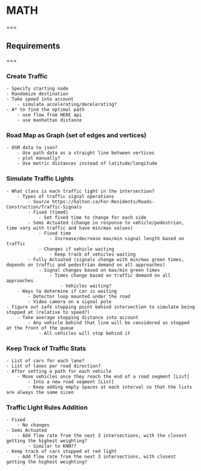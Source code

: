 # MATH

===

## Requirements

===

### Create Traffic

    - Specify starting node
    - Randomize destination
    - Take speed into account
    	- simulate accelerating/decelerating?
    - A* to find the optimal path
    	- use flow from HERE api
    	- use manhattan distance

### Road Map as Graph (set of edges and vertices)

    - OSM data to json?
    	- Use path data as a straight line between vertices
    	- plot manually?
    	- Use metric distances instead of latitude/longitude

### Simulate Traffic Lights

    - What class is each traffic light in the intersection?
    	- Types of traffic signal operations
    		- Source https://halton.ca/For-Residents/Roads-Construction/Traffic-Signals
    		- Fixed (timed)
    			- Set fixed time to change for each side
    		- Semi Actuated (change in response to vehicle/pedestrian, time vary with traffic and have min/max values)
    			- Fixed time
    				- Increase/decrease max/min signal length based on traffic
    			- Changes if vehicle waiting
    				- Keep track of vehicles waiting
    		- Fully Actuated (signals change with min/max green times, depends on traffic and pedestrian demand on all approaches)
    			- Signal changes based on max/min green times
    				- Times change based on traffic demand on all approaches
    					- Vehicles waiting?
    	- Ways to determine if car is waiting
    		- Detector loop mounted under the road
    		- Video camera on a signal pole
    - Figure out safe stopping point behind intersection to simulate being stopped at (relative to speed?)
    	- Take average stopping distance into account
    		- Any vehicle behind that line will be considered as stopped at the front of the queue
    			- All vehicles will stop behind it

### Keep Track of Traffic Stats

    - List of cars for each lane?
    - List of lanes per road direction?
    - After setting a path for each vehicle
    	- Move vehicles once they reach the end of a road segment [List]
    		- Into a new road segment [List]
    		- Keep adding empty spaces at each interval so that the lists are always the same sizeo

### Traffic Light Rules Addition

    - Fixed
    	- No changes
    - Semi Actuated
    	- Add flow rate from the next 3 intersections, with the closest getting the highest weighting?
    		- Similar to KNN??
    - Keep track of cars stopped at red light
    	- Add flow rate from the next 3 intersections, with closest getting the highest weighting?
